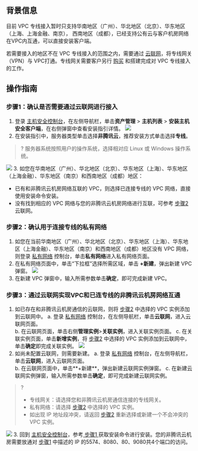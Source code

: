 ## 背景信息
目前 VPC 专线接入暂时只支持华南地区（广州）、华北地区（北京）、华东地区（上海、上海金融、南京）， 西南地区（成都），已经支持公有云与客户机房网络在VPC内互通，可以直接安装客户端。

若需要接入的地区不在 VPC 专线接入的范围之内，需要通过 [云联网](https://cloud.tencent.com/document/product/877/18675)，将专线网关（VPN）与 VPC打通。专线网关需要客户另行 [购买](https://cloud.tencent.com/document/product/877/18676) 和搭建完成对 VPC 专线接入的工作。

## 操作指南
[](id:steps1)
### 步骤1：确认是否需要通过云联网进行接入
1. 登录 [主机安全控制台](https://console.cloud.tencent.com/cwp/asset/machine)，在左侧导航栏，单击**资产管理** > **主机列表** > **安装主机安全客户端**，在右侧弹窗中查看安装指引详情。
![](https://main.qcloudimg.com/raw/441b708a82bd74ffbfced3cd38755e2d.png)
2.  在安装指引中，服务器类型单击选择**非腾讯云**，推荐安装方式单击选择**专线**。
>? 服务器系统按照用户的操作系统，选择相对应 Linux 或 Windows 操作系统。
>
![](https://main.qcloudimg.com/raw/eb43a54210b3e2e509525da270763755.png) 
3. 如您在华南地区（广州）、华北地区（北京）、华东地区（上海）、华东地区（上海金融）、华东地区（南京）和西南地区（成都）地区：
 - 已有和非腾讯云机房网络互联的 VPC，则选择已连接专线的 VPC 网络，直接使用安装命令安装。
 - 没有找到相应的 VPC 网络与您的非腾讯云机房网络进行互联，可参考 [步骤2](#steps2) 云联网。

  

[](id:steps2)
### 步骤2：确认用于连接专线的私有网络
1. 如您在当前华南地区（广州）、华北地区（北京）、华东地区（上海）、华东地区（上海金融）、华东地区（南京）和西南地区（成都）地区没有 VPC 网络，则登录 [私有网络](https://console.cloud.tencent.com/vpc/vpc?rid=1) 控制台，单击**私有网络**进入私有网络页面。
2. 在私有网络页面中，单击“下拉框”选择所需区域，单击 **+新建**，弹出新建 VPC 弹窗。
![](https://main.qcloudimg.com/raw/d909c668b6d3ff5bfdd0e47a8d39a361.png)
3. 在新建 VPC 弹窗中，输入所需参数单击**确定**，即可完成新建 VPC。

### 步骤3：通过云联网实现VPC和已连专线的非腾讯云机房网络互通
1. 如已存在和非腾讯云机房通信的云联网，则将 [步骤2](#steps2) 中选择的 VPC 实例添加到云联网中。
   a. 登录 [私有网络](https://console.cloud.tencent.com/vpc/vpc?rid=1) 控制台，在左侧导航栏，单击**云联网**，进入云联网页面。  
   b. 在云联网页面，单击右侧**管理实例**>**关联实例**，进入关联实例页面。
   c. 在关联实例页面，单击**新增实例**，将 [步骤2](#steps2) 中选择的 VPC 实例添加到云联网中，单击**确定**即完成关联实例。
![](https://main.qcloudimg.com/raw/040ebdb7c529c07a1cb8c766d979f0d2.png)      
2. 如尚未配置云联网，则需要新建。
   a. 登录 [私有网络](https://console.cloud.tencent.com/vpc/vpc?rid=1) 控制台，在左侧导航栏，单击**云联网**，进入云联网页面。  
   b. 在云联网页面中，单击**+新建**，弹出新建云联网实例弹窗。
   c. 在新建云联网实例弹窗，输入所需参数单击**确定**，即可完成新建云联网实例。
>?
>- 专线网关：请选择您和非腾讯云机房通信连接的专线网关。
>- 私有网络：请选择 [步骤2](#steps2) 中选择的 VPC 实例。
>- 如出现 IP 地址段冲突，请返回 [步骤2](#steps2) 重新选择或新建一个不会冲突的 VPC 实例。     
>
![](https://main.qcloudimg.com/raw/320e8f540e7b25d16133ff743f83bbd1.png)
3. 回到 [主机安全控制台](https://console.cloud.tencent.com/cwp/asset/machine)，参考[ 步骤1 ](#steps1)获取安装命令进行安装。您的非腾讯云机房需要放通对 [步骤1](#steps1) 中描述的 IP 的5574、8080、80、9080共4个端口的访问。
